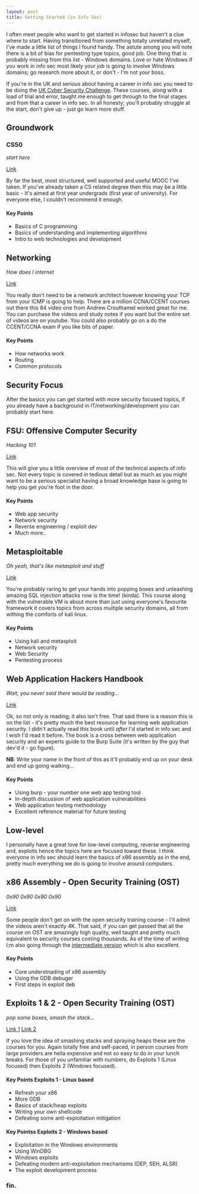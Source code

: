 ```yaml
---
layout: post
title: Getting Started (in Info Sec)
---
```


I often meet people who want to get started in infosec but haven't a clue where to start. Having transitioned from something totally unrelated myself, I've made a little list of things I found handy. The astute among you will note there is a bit of bias for pentesting type topics, good job. One thing that is probably missing from this list - Windows domains. Love or hate Windows if you work in info sec most likely your job is going to involve Windows domains; go research more about it, or don't - I'm not your boss.

If you're in the UK and serious about having a career in info sec you need to be doing the [UK Cyber Security Challenge](https://www.cybersecuritychallenge.org.uk/). These courses, along with a load of trial and error, taught me enough to get through to the final stages and from that a career in info sec. In all honesty; you'll probably struggle at the start, don't give up - just go learn more stuff.


Groundwork
------
### CS50
_start here_

[Link](https://www.edx.org/course/introduction-computer-science-harvardx-cs50x)

By far the best, most structured, well supported and useful MOOC I've taken. If you've already taken a CS related degree then this may be a little basic - It's aimed at first year undergrads (first year of university). For everyone else, I couldn't recommend it enough.

#### Key Points
* Basics of C programming
* Basics of understanding and implementing algorithms 
* Intro to web technologies and development 



## Networking ##
_How does I internet_

[Link](https://www.youtube.com/playlist?list=PLmdYg02XJt6QRQfYjyQcMPfS3mrSnFbRC)

You really don't need to be a network architect however knowing your TCP from your ICMP is going to help. There are a million CCNA/CCENT courses out there this 84 video one from Andrew Crouthamel worked great for me. You can purchase the videos and study notes if you want but the entire set of videos are on youtube. You could also probably go on a do the CCENT/CCNA exam if you like bits of paper.

#### Key Points
* How networks work
* Routing
* Common protocols



Security Focus
------
After the basics you can get started with more security focused topics, if you already have a background in IT/networking/development you can probably start here.



## FSU: Offensive Computer Security ##
_Hacking 101_

[Link](http://www.cs.fsu.edu/~redwood/OffensiveComputerSecurity/)

This will give you a little overview of most of the technical aspects of info sec. Not every topic is covered in tedious detail but as much as you might want to be a serious specialist having a broad knowledge base is going to help you get you're foot in the door.

#### Key Points
* Web app security
* Network security
* Reverse engineering / exploit dev
* Much more..



## Metasploitable ##
_Oh yeah, that's like metasploit and stuff_

[Link](https://www.offensive-security.com/metasploit-unleashed/)

You're probably raring to get your hands into popping boxes and unleashing amazing SQL injection attacks now is the time! (kinda). This course along with the vulnerable VM is about more than just using everyone's favourite framework it covers topics from across multiple security domains, all from withing the comforts of kali linux.

#### Key Points
* Using kali and metasploit
* Network security
* Web Security
* Pentesting process



## Web Application Hackers Handbook ##
_Wait, you never said there would be reading..._

[Link](https://www.amazon.co.uk/dp/B005LVQA9S/ref=dp-kindle-redirect?_encoding=UTF8&btkr=1)

Ok, so not only is reading; it also isn't free. That said there is a reason this is on the list - it's pretty much the best resource for learning web application security. I didn't actually read this book until _after_ I'd started in info sec and I wish I'd read it before. The book is a cross between web application security and an experts guide to the Burp Suite (it's written by the guy that dev'd it - go figure). 

**NB**: Write your name in the front of this as it'll probably end up on your desk and end up going walking...

#### Key Points
* Using burp - your number one web app testing tool
* In-depth discussion of web application vulnerabilities
* Web application testing methodology
* Excellent reference material for future testing 



Low-level
------
I personally have a great love for low-level computing, reverse engineering and, exploits hence the topics here are focused toward these. I think everyone in info sec should learn the basics of x86 assembly as in the end, pretty much everything we do is going to involve around computers.



## x86 Assembly - Open Security Training (OST) ##
_0x90 0x90 0x90 0x90_

[Link](http://opensecuritytraining.info/IntroX86.html)

Some people don't get on with the open security training course - I'll admit the videos aren't exactly 4K. That said, if you can get passed that all the course on OST are amazingly high quality, well taught and pretty much equivalent to security courses costing thousands. As of the time of writing I;m also going through the [intermediate version](http://opensecuritytraining.info/IntermediateX86.html) which is also excellent. 

#### Key Points
* Core understnading of x86 assembly
* Using the GDB debuger
* First steps in exploit deb 



## Exploits 1 & 2 - Open Security Training (OST) ##
_pop some boxes, smash the stack..._

[Link 1](http://opensecuritytraining.info/Exploits1.html)
[Link 2](http://opensecuritytraining.info/Exploits2.html)

If you love the idea of smashing stacks and spraying heaps these are the courses for you. Again totally free and self-paced, in person courses from large providers are hella expensive and not so easy to do in your lunch breaks. For those of you unfamiliar with numbers, do Exploits 1 (Linux focused) then Exploits 2 (Windows focused). 

#### Key Points Exploits 1 - Linux based
* Refresh your x86
* More GDB
* Basics of stack/heap exploits
* Writing your own shellcode
* Defeating some anti-exploitation mitigation

#### Key Pointss Exploits 2 - Windows based
* Exploitation in the Windows environments
* Using WinDBG
* Windows exploits
* Defeating modern anti-exploitation mechanisms (DEP, SEH, ALSR)
* The exploit development process

### fin.
